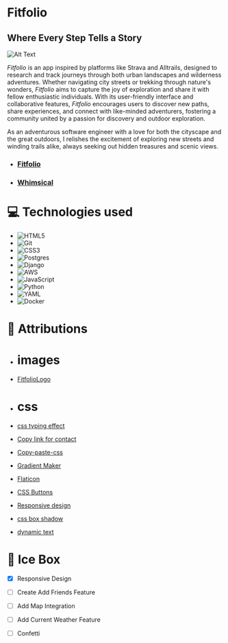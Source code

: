 # Fitfolio 
## Where Every Step Tells a Story

![Alt Text](./public/images/Unit%202.png)

*Fitfolio* is an app inspired by platforms like Strava and Alltrails, designed to research and track journeys through both urban landscapes and wilderness adventures. Whether navigating city streets or trekking through nature's wonders, *Fitfolio* aims to capture the joy of exploration and share it with fellow enthusiastic individuals. With its user-friendly interface and collaborative features, *Fitfolio* encourages users to discover new paths, share experiences, and connect with like-minded adventurers, fostering a community united by a passion for discovery and outdoor exploration.

As an adventurous software engineer with a love for both the cityscape and the great outdoors, I relishes the excitement of exploring new streets and winding trails alike, always seeking out hidden treasures and scenic views.



* ### [Fitfolio](https://pickleballtracker.fly.dev)
* ### [Whimsical](https://whimsical.com/fitfolio-9gjs8npZunk3R8SeGr2GE4)

# 💻 Technologies used 

* <a>![HTML5](https://img.shields.io/badge/html5-%23E34F26.svg?style=for-the-badge&logo=html5&logoColor=white)</a>
* <a>![Git](https://img.shields.io/badge/git-%23F05033.svg?style=for-the-badge&logo=git&logoColor=white)</a>
* <a>![CSS3](https://img.shields.io/badge/css3-%231572B6.svg?style=for-the-badge&logo=css3&logoColor=white)</a>
* <a>![Postgres](https://img.shields.io/badge/postgres-%23316192.svg?style=for-the-badge&logo=postgresql&logoColor=white)</a>
* <a>![Django](https://img.shields.io/badge/django-%23092E20.svg?style=for-the-badge&logo=django&logoColor=white)</a>
* <a>![AWS](https://img.shields.io/badge/AWS-%23FF9900.svg?style=for-the-badge&logo=amazon-aws&logoColor=white)</a>
* <a>![JavaScript](https://img.shields.io/badge/javascript-%23323330.svg?style=for-the-badge&logo=javascript&logoColor=%23F7DF1E)</a>
* <a>![Python](https://img.shields.io/badge/python-3670A0?style=for-the-badge&logo=python&logoColor=ffdd54)</a>
* <a>![YAML](https://img.shields.io/badge/yaml-%23ffffff.svg?style=for-the-badge&logo=yaml&logoColor=151515)</a>
* <a>![Docker](https://img.shields.io/badge/docker-%230db7ed.svg?style=for-the-badge&logo=docker&logoColor=white)</a>



# 💌 Attributions 
* # images
* [FitfolioLogo](https://www.shopify.com/tools/logo-maker)

* # css
* [css typing effect](https://codepen.io/denic/pen/GRoOxbM)
* [Copy link for contact](https://uiverse.io/Pradeepsaranbishnoi/nice-earwig-94)
* [Copy-paste-css](https://copy-paste-css.com/)
* [Gradient Maker](https://coolors.co/gradient-maker/ddb4f6-8dd0fc)
* [Flaticon](https://www.flaticon.com/)
* [CSS Buttons](https://getcssscan.com/css-buttons-examples)
* [Responsive design](https://youtu.be/HbBMp6yUXO0?si=ewkSnuy17KrDCHoW)
* [css box shadow](https://getcssscan.com/css-box-shadow-examples)
* [dynamic text](https://alvarotrigo.com/blog/css-text-animations/)


# 🧊 Ice Box  
- [x] Responsive Design
- [ ] Create Add Friends Feature
- [ ] Add Map Integration
- [ ] Add Current Weather Feature
- [ ] Confetti






